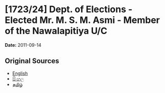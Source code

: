 # [1723/24] Dept. of Elections - Elected Mr. M. S. M. Asmi - Member of the Nawalapitiya U/C

**Date:** 2011-09-14

## Original Sources

- [English](https://documents.gov.lk/view/extra-gazettes/2011/9/1723-24_E.pdf)
- [සිංහල](https://documents.gov.lk/view/extra-gazettes/2011/9/1723-24_S.pdf)
- [தமிழ்](https://documents.gov.lk/view/extra-gazettes/2011/9/1723-24_T.pdf)
